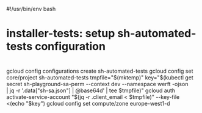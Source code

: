 #!/usr/bin/env bash

#
# installer-tests: setup sh-automated-tests configuration
#

gcloud config configurations create sh-automated-tests
gcloud config set core/project sh-automated-tests
tmpfile="$(mktemp)"
key="$(kubectl get secret sh-playground-sa-perm --context dev --namespace werft -ojson \
| jq -r '.data["sh-sa.json"] | @base64d' | tee $tmpfile)"
gcloud auth activate-service-account "$(jq -r .client_email < $tmpfile)" --key-file <(echo "$key")
gcloud config set compute/zone europe-west1-d
